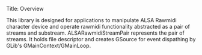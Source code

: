 Title: Overview

This library is designed for applications to manipulate ALSA Rawmidi character device and operate
rawmidi functionality abstracted as a pair of streams and substream. ALSARawmidiStreamPair
represents the pair of streams. It holds file descriptor and creates GSource for event dispathing
by GLib's GMainContext/GMainLoop.
